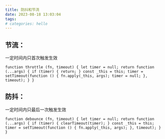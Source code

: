 ```yaml
---
title: 防抖和节流
date: 2023-08-18 13:03:04
tags:
# categories: hello
---
```


## 节流：
一定时间内只首次触发生效

``
function throttle (fn, timeout) {
    let timer = null;
    return function (...args) {
        if (timer) {
            return;
        }
        const _this = this;
        timer = setTimeout(function () {
            fn.apply(_this, args);
            timer = null;
        }, timeout);
    }
}
``

## 防抖：
一定时间内只最后一次触发生效

``
function debounce (fn, timeout) {
    let timer = null;
    return function (...args) {
        if (timer) {
            clearTimeout(timer);
        }
        const _this = this;
        timer = setTimeout(function () {
            fn.apply(_this, args);
        }, timeout);
    }
}
``
